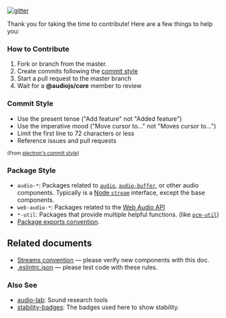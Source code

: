 [![gitter](https://badges.gitter.im/Join%20Chat.svg)](https://gitter.im/audiojs/audio)

Thank you for taking the time to contribute!  Here are a few things to help you:

### How to Contribute

 1. Fork or branch from the master.
 2. Create commits following the [commit style](#Commit-Style)
 3. Start a pull request to the master branch
 4. Wait for a **@audiojs/core** member to review

### Commit Style

 - Use the present tense ("Add feature" not "Added feature")
 - Use the imperative mood ("Move cursor to..." not "Moves cursor to...")
 - Limit the first line to 72 characters or less
 - Reference issues and pull requests

<sub>(From [electron's commit style](https://github.com/electron/electron/blob/master/CONTRIBUTING.md))</sub>

### Package Style

 - `audio-*`: Packages related to [`audio`](https://github.com/audiojs/audio), [`audio-buffer`](https://github.com/audiojs/audio-buffer), or other audio components.  Typically is a [Node `stream`](https://nodejs.org/api/stream.html) interface, except the base components.
 - `web-audio-*`: Packages related to the [Web Audio API](https://developer.mozilla.org/en-US/docs/Web/API/Web_Audio_API)
 - `*-util`: Packages that provide multiple helpful functions. (like [`pcm-util`](https://github.com/audiojs/pcm-util))
 - [Package exports convention](https://github.com/audiojs/contributing/wiki/Streams-convention).
 
## Related documents
 - [Streams convention](https://github.com/audiojs/contributing/wiki/Streams-convention) — please verify new components with this doc.
 - [.eslintrc.json](https://github.com/audiojs/contributing/wiki/.eslintrc.json) — please test code with these rules.

### Also See
 - [audio-lab](https://github.com/audio-lab): Sound research tools
 - [stability-badges](https://github.com/orangemug/stability-badges): The badges used here to show stability.

